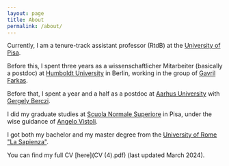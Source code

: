 ```yaml
---
layout: page
title: About
permalink: /about/
---
```


Currently, I am a tenure-track assistant professor (RtdB) at the [University of Pisa](https://www.dm.unipi.it/).

Before this, I spent three years as a wissenschaftlicher Mitarbeiter (basically a postdoc) at [Humboldt University](https://www.mathematik.hu-berlin.de/en) in Berlin, working in the group of [Gavril Farkas](https://www.mathematik.hu-berlin.de/~farkas/). 

Before that, I spent a year and a half as a postdoc at [Aarhus University](https://math.au.dk/en/) with [Gergely Berczi](https://sites.google.com/view/gergely-berczi/home).

I did my graduate studies at [Scuola Normale Superiore](https://www.sns.it/en) in Pisa, under the wise guidance of [Angelo Vistoli](http://homepage.sns.it/vistoli/).

I got both my bachelor and my master degree from the [University of Rome "La Sapienza"](https://www.mat.uniroma1.it/en).

You can find my full CV [here](CV (4).pdf) (last updated March 2024).

